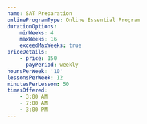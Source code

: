 ```yaml
---
name: SAT Preparation
onlineProgramType: Online Essential Program
durationOptions:
    minWeeks: 4
    maxWeeks: 16
    exceedMaxWeeks: true
priceDetails:
    - price: 150
      payPeriod: weekly
hoursPerWeek: '10'
lessonsPerWeek: 12
minutesPerLesson: 50
timesOffered:
    - 3:00 AM
    - 7:00 AM
    - 3:00 PM
---
```

